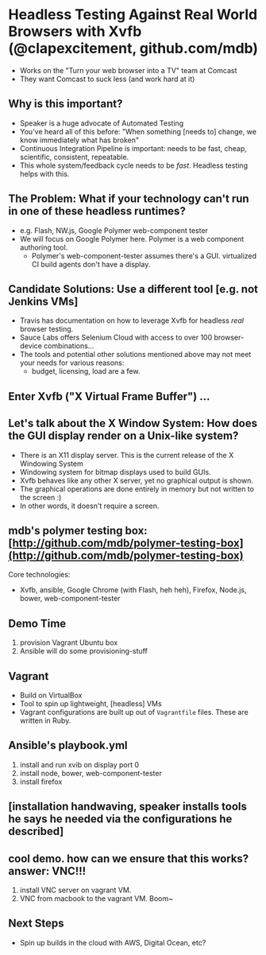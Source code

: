 # Headless Testing Against Real World Browsers with Xvfb (@clapexcitement, github.com/mdb)

* Works on the "Turn your web browser into a TV" team at Comcast
* They want Comcast to suck less (and work hard at it)



## Why is this important?

* Speaker is a huge advocate of Automated Testing
* You've heard all of this before: "When something [needs to] change, we know immediately what has broken"
* Continuous Integration Pipeline is important: needs to be fast, cheap, scientific, consistent, repeatable.
* This whole system/feedback cycle needs to be _fast_. Headless testing helps with this.



## The Problem: What if your technology can't run in one of these headless runtimes?

* e.g. Flash, NW.js, Google Polymer web-component tester
* We will focus on Google Polymer here. Polymer is a web component authoring tool.
  * Polymer's web-component-tester assumes there's a GUI. virtualized CI build agents don't have a display.



## Candidate Solutions: Use a different tool [e.g. not Jenkins VMs]

* Travis has documentation on how to leverage Xvfb for headless _real_ browser testing.
* Sauce Labs offers Selenium Cloud with access to over 100 browser-device combinations...
* The tools and potential other solutions mentioned above may not meet your needs for various reasons:
  * budget, licensing, load are a few.



## Enter Xvfb ("X Virtual Frame Buffer") ...



## Let's talk about the X Window System: How does the GUI display render on a Unix-like system?

* There is an X11 display server. This is the current release of the X Windowing System
* Windowing system for bitmap displays used to build GUIs.
* Xvfb behaves like any other X server, yet no graphical output is shown.
* The graphical operations are done entirely in memory but not written to the screen :)
* In other words, it doesn't require a screen.



## mdb's polymer testing box: [http://github.com/mdb/polymer-testing-box](http://github.com/mdb/polymer-testing-box)

Core technologies:
  * Xvfb, ansible, Google Chrome (with Flash, heh heh), Firefox, Node.js, bower, web-component-tester



## Demo Time

1. provision Vagrant Ubuntu box
2. Ansible will do some provisioning-stuff



## Vagrant

* Build on VirtualBox
* Tool to spin up lightweight, [headless] VMs
* Vagrant configurations are built up out of `Vagrantfile` files. These are written in Ruby.



## Ansible's playbook.yml

1. install and run xvib on display port 0
2. install node, bower, web-component-tester
3. install firefox



## [installation handwaving, speaker installs tools he says he needed via the configurations he described]



## cool demo. how can we ensure that this works? answer: VNC!!!

1. install VNC server on vagrant VM.
2. VNC from macbook to the vagrant VM. Boom~


## Next Steps

* Spin up builds in the cloud with AWS, Digital Ocean, etc?
